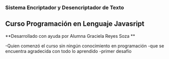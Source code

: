 ### Sistema Encriptador y Desencriptador de Texto

## Curso Programación en Lenguaje Javasript ##


**Desarrollado con ayuda por Alumna Graciela Reyes Soza **


-Quien comenzó el curso sin ningún conocimiento en programación
-que se encuentra agradecida con todo lo aprendido
-primer desafío

